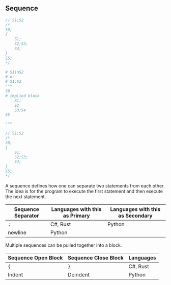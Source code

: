 ## Sequence

```csharp
// S1;S2
/* 
S0;
{ 
    S1;
    S2;S3;
    S4;
}
S5;
*/ 
```

```python
# S1\nS2
# or
# S1;S2
"""
S0
# implied block
    S1;
    S2
    S3;S4
S5

"""
```

```rust
// S1;S2
/*
S0;
{ 
    S1;
    S2;S3;
    S4;
}
S5;
*/
```

A sequence defines how one can separate two statements from each other. The idea is for the program to execute the first statement and then execute the next statement.

| Sequence Separator | Languages with this as Primary | Languages with this as Secondary |
|--------------------|--------------------------------|----------------------------------|
| `;`                | C#, Rust                       | Python                           |
| newline            | Python                         |                                  |

Multiple sequences can be pulled together into a block.

| Sequence Open Block | Sequence Close Block | Languages |
|---------------------|----------------------|-----------|
| `{`                 | `}`                  | C#, Rust  |
| Indent              | Deindent             | Python    |